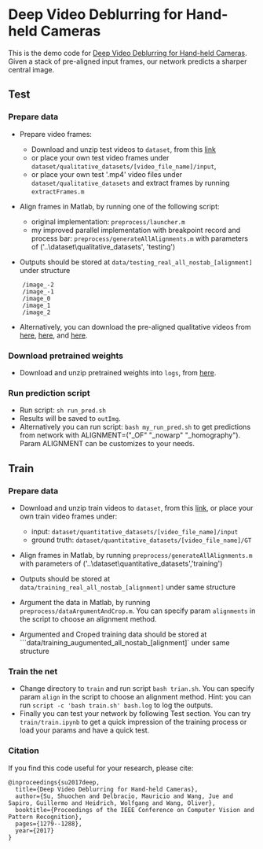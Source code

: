 # Deep Video Deblurring for Hand-held Cameras
This is the demo code for [Deep Video Deblurring for Hand-held Cameras](http://www.cs.ubc.ca/labs/imager/tr/2017/DeepVideoDeblurring/). Given a stack of pre-aligned input frames, our network predicts a sharper central image. 

## Test

### Prepare data
- Prepare video frames:
	- Download and unzip test videos to `dataset`, from this [link](http://www.cs.ubc.ca/labs/imager/tr/2017/DeepVideoDeblurring/DeepVideoDeblurring_Dataset.zip)
	- or place your own test video frames under `dataset/qualitative_datasets/[video_file_name]/input`, 
	- or place your own test '.mp4' video files under `dataset/qualitative_datasets` and extract frames by running ```extractFrames.m```

- Align frames in Matlab, by running one of the following script: 
	- original implementation: ```preprocess/launcher.m```
	- my improved parallel implementation with breakpoint record and process bar: ```preprocess/generateAllAlignments.m``` with parameters of ('..\dataset\qualitative_datasets', 'testing')

- Outputs should be stored at `data/testing_real_all_nostab_[alignment]` under structure
```Shell
	/image_-2
	/image_-1
	/image_0
	/image_1
	/image_2
```
- Alternatively, you can download the pre-aligned qualitative videos from [here](http://www.cs.ubc.ca/labs/imager/tr/2017/DeepVideoDeblurring/testing_real_all_nostab_OF.zip), [here](http://www.cs.ubc.ca/labs/imager/tr/2017/DeepVideoDeblurring/testing_real_all_nostab_homography.zip), and [here](http://www.cs.ubc.ca/labs/imager/tr/2017/DeepVideoDeblurring/testing_real_all_nostab_nowarp.zip).

### Download pretrained weights
- Download and unzip pretrained weights into `logs`, from [here](http://www.cs.ubc.ca/labs/imager/tr/2017/DeepVideoDeblurring/pretrained.zip).

### Run prediction script
- Run script: `sh run_pred.sh`
- Results will be saved to `outImg`. 
- Alternatively you can run script: `bash my_run_pred.sh` to get predictions from network with ALIGNMENT=("_OF" "_nowarp" "_homography"). Param ALIGNMENT can be customizes to your needs.

## Train

### Prepare data

- Download and unzip train videos to `dataset`, from this [link](http://www.cs.ubc.ca/labs/imager/tr/2017/DeepVideoDeblurring/DeepVideoDeblurring_Dataset.zip), or place your own train video frames under:
	- input: `dataset/quantitative_datasets/[video_file_name]/input` 
	- ground truth: `dataset/quantitative_datasets/[video_file_name]/GT`

- Align frames in Matlab, by running ```preprocess/generateAllAlignments.m``` with parameters of ('..\dataset\quantitative_datasets','training')
- Outputs should be stored at `data/training_real_all_nostab_[alignment]` under same structure
- Argument the data in Matlab, by running ```preprocess/dataArgumentAndCrop.m```. You can specify param `alignments` in the script to choose an alignment method.
- Argumented and Croped training data should be stored at ```data/training_augumented_all_nostab_[alignment]` under same structure

### Train the net

- Change directory to `train` and run script `bash trian.sh`. You can specify param `align` in the script to choose an alignment method. Hint: you can run `script -c 'bash train.sh' bash.log` to log the outputs. 
- Finally you can test your network by following Test section. You can try `train/train.ipynb` to get a quick impression of the training process or load your params and have a quick test.


### Citation
If you find this code useful for your research, please cite:
```
@inproceedings{su2017deep,
  title={Deep Video Deblurring for Hand-held Cameras},
  author={Su, Shuochen and Delbracio, Mauricio and Wang, Jue and Sapiro, Guillermo and Heidrich, Wolfgang and Wang, Oliver},
  booktitle={Proceedings of the IEEE Conference on Computer Vision and Pattern Recognition},
  pages={1279--1288},
  year={2017}
}
```
